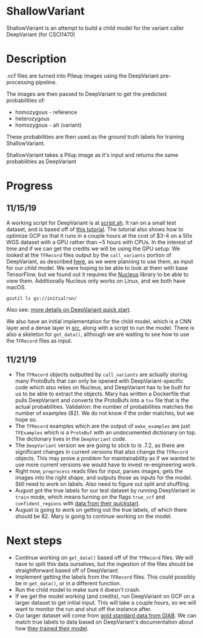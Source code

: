 # ShallowVariant

ShallowVariant is an attempt to build a child model for the variant caller DeepVariant (for CSCI1470)

# Description

.vcf files are turned into Pileup images using the DeepVariant pre-processing pipeline.

The images are then passed to DeepVariant to get the predicted probabilities of:
* homozygous - reference
* heterozygous
* homozygous - alt (variant)

These probabilities are then used as the ground truth labels for training ShallowVariant.

ShallowVariant takes a Pilup image as it's input and returns the same probabilities as DeepVariant

# Progress

## 11/15/19

A working script for DeepVariant is at [script.sh](./script.sh). It ran on a small test dataset, and is based off of [this tutorial](https://cloud.google.com/life-sciences/docs/tutorials/deepvariant). The tutorial also shows how to optimize GCP so that it runs in a couple hours at the cost of $3-4 on a 50x WGS dataset with a GPU rather than ~5 hours with CPUs. In the interest of time and if we can get the credits we will be using the GPU setup. We looked at the `TFRecord` files output by the `call_variants` portion of DeepVariant, as described [here](https://github.com/google/deepvariant/blob/r0.9/docs/deepvariant-details.md), as we were planning to use them, as input for our child model. We were hoping to be able to look at them with base TensorFlow, but we found out it requires the [Nucleus](https://github.com/google/nucleus) library to be able to view them. Additionally Nucleus only works on Linux, and we both have macOS.

```
gsutil ls gs://initialrun/
```

Also see: [more details on DeepVariant quick start](https://github.com/google/deepvariant/blob/r0.9/docs/deepvariant-quick-start.md).

We also have an initial implementation for the child model, which is a CNN layer and a dense layer in [src](./src), along with a script to run the model. There is also a skeleton for `get_data()`, although we are waiting to see how to use the `TFRecord` files as input.

## 11/21/19

 * The `TFRecord` objects outputted by `call_variants` are actually storing many ProtoBufs that can only be opened with DeepVariant-specific code which also relies on Nucleus, and DeepVariant has to be built for us to be able to extract the objects. Mary has written a Dockerfile that pulls DeepVariant and converts the ProtoBufs into a `tsv` file that is the actual probabilities. Validation: the number of probabilities matches the number of examples (82). We do not know if the order matches, but we hope so.
 * The `TFRecord` examples which are the output of `make_examples` are just `TFExamples` which is a `ProtoBuf` with an undocumented dictionary on top. The dictionary lives in the `DeepVariant` code.
 * The `DeepVariant` version we are going to stick to is .7.2, as there are significant changes in current versions that also change the `TFRecord` objects. This may prove a problem for maintainability as if we wanted to use more current versions we would have to invest re-engineering work.
 * Right now, `preprocess` reads files for input, parses images, gets the images into the right shape, and outputs those as inputs for the model. Still need to work on labels. Also need to figure out split and shuffling.
 * August got the true labels for our test dataset by running DeepVariant in `train` mode, which means turning on the flags `true_vcf` and `confident_regions` with [data from their quickstart](https://github.com/google/deepvariant/blob/r0.9/docs/deepvariant-quick-start.md).
 * August is going to work on getting out the true labels, of which there should be 82. Mary is going to continue working on the model.

# Next steps

 * Continue working on `get_data()` based off of the `TFRecord` files. We will have to split this data ourselves, but the ingestion of the files should be straightforward based off of DeepVariant.
 * Implement getting the labels from the `TFRecord` files. This could possibly be in `get_data()`, or in a different function.
 * Run the child model to make sure it doesn't crash.
 * If we get the model working (and credits), run DeepVariant on GCP on a larger dataset to get initial input. This will take a couple hours, so we will want to monitor the run and shut off the instance after.
 * Our larger dataset will come from [gold standard data from GIAB](ftp://ftp-trace.ncbi.nlm.nih.gov/giab/ftp/release/NA12878_HG001/NISTv3.3.2/GRCh37/). We can match true labels to data based on DeepVariant's documentation about how [they trained their model](https://github.com/google/deepvariant/blob/r0.9/docs/deepvariant-details-training-data.md).
